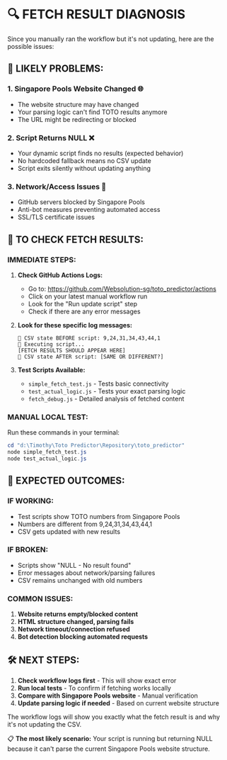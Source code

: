 🔍 FETCH RESULT DIAGNOSIS
========================

Since you manually ran the workflow but it's not updating, here are the possible issues:

## 🎯 LIKELY PROBLEMS:

### 1. **Singapore Pools Website Changed** 🌐
- The website structure may have changed
- Your parsing logic can't find TOTO results anymore
- The URL might be redirecting or blocked

### 2. **Script Returns NULL** ❌
- Your dynamic script finds no results (expected behavior)
- No hardcoded fallback means no CSV update
- Script exits silently without updating anything

### 3. **Network/Access Issues** 🚫
- GitHub servers blocked by Singapore Pools
- Anti-bot measures preventing automated access
- SSL/TLS certificate issues

## 🧪 TO CHECK FETCH RESULTS:

### **IMMEDIATE STEPS:**

1. **Check GitHub Actions Logs:**
   - Go to: https://github.com/Websolution-sg/toto_predictor/actions
   - Click on your latest manual workflow run
   - Look for the "Run update script" step
   - Check if there are any error messages

2. **Look for these specific log messages:**
   ```
   📄 CSV state BEFORE script: 9,24,31,34,43,44,1
   🚀 Executing script...
   [FETCH RESULTS SHOULD APPEAR HERE]
   📄 CSV state AFTER script: [SAME OR DIFFERENT?]
   ```

3. **Test Scripts Available:**
   - `simple_fetch_test.js` - Tests basic connectivity
   - `test_actual_logic.js` - Tests your exact parsing logic
   - `fetch_debug.js` - Detailed analysis of fetched content

### **MANUAL LOCAL TEST:**
Run these commands in your terminal:
```powershell
cd "d:\Timothy\Toto Predictor\Repository\toto_predictor"
node simple_fetch_test.js
node test_actual_logic.js
```

## 🎯 EXPECTED OUTCOMES:

### **IF WORKING:**
- Test scripts show TOTO numbers from Singapore Pools
- Numbers are different from 9,24,31,34,43,44,1
- CSV gets updated with new results

### **IF BROKEN:**
- Scripts show "NULL - No result found"
- Error messages about network/parsing failures
- CSV remains unchanged with old numbers

### **COMMON ISSUES:**
1. **Website returns empty/blocked content**
2. **HTML structure changed, parsing fails**
3. **Network timeout/connection refused**
4. **Bot detection blocking automated requests**

## 🛠️ NEXT STEPS:

1. **Check workflow logs first** - This will show exact error
2. **Run local tests** - To confirm if fetching works locally
3. **Compare with Singapore Pools website** - Manual verification
4. **Update parsing logic if needed** - Based on current website structure

The workflow logs will show you exactly what the fetch result is and why it's not updating the CSV.

📋 **The most likely scenario:** Your script is running but returning NULL because it can't parse the current Singapore Pools website structure.
